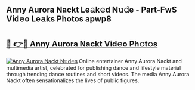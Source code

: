 ## Anny Aurora Nackt Le𝚊k𝚎d N𝚞𝚍e - Part-FwS Vid𝚎o Le𝚊ks Photos apwp8

# <h2><a href="http://fb7qcn.evod.top/?m=Anny+Aurora+Nackt">🔗 👉🔴 Anny Aurora Nackt Vid𝚎o Ph𝚘t𝚘s</a></h2>

[![Anny Aurora Nackt N𝚞d𝚎s](https://i.imgur.com/8V9OHl7.gif)](http://fb7qcn.evod.top/?m=Anny+Aurora+Nackt)
Online entertainer Anny Aurora Nackt and multimedia artist, celebrated for publishing dance and lifestyle material through trending dance routines and short videos. The media Anny Aurora Nackt often sensationalizes the lives of public figures. 
